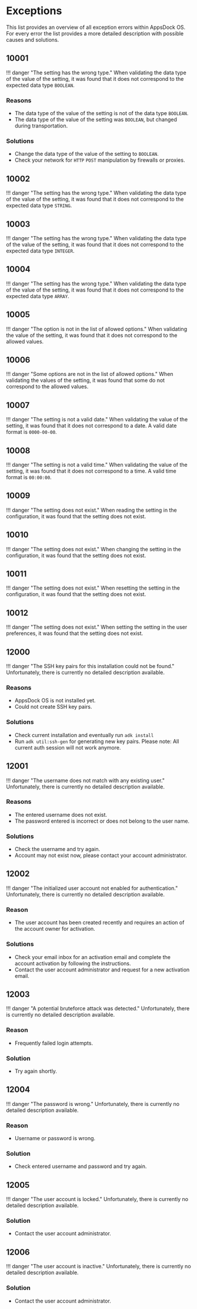 
# Exceptions

This list provides an overview of all exception errors within AppsDock OS.
For every error the list provides a more detailed description with possible causes and solutions.

## 10001

!!! danger "The setting has the wrong type."
    When validating the data type of the value of the setting, it was found that it does not correspond to the expected data type `BOOLEAN`.
### Reasons

- The data type of the value of the setting is not of the data type `BOOLEAN`.
- The data type of the value of the setting was `BOOLEAN`, but changed during transportation.
### Solutions

- Change the data type of the value of the setting to `BOOLEAN`.
- Check your network for `HTTP` `POST` manipulation by firewalls or proxies.


## 10002

!!! danger "The setting has the wrong type."
    When validating the data type of the value of the setting, it was found that it does not correspond to the expected data type `STRING`.


## 10003

!!! danger "The setting has the wrong type."
    When validating the data type of the value of the setting, it was found that it does not correspond to the expected data type `INTEGER`.


## 10004

!!! danger "The setting has the wrong type."
    When validating the data type of the value of the setting, it was found that it does not correspond to the expected data type `ARRAY`.


## 10005

!!! danger "The option is not in the list of allowed options."
    When validating the value of the setting, it was found that it does not correspond to the allowed values.


## 10006

!!! danger "Some options are not in the list of allowed options."
    When validating the values of the setting, it was found that some do not correspond to the allowed values.


## 10007

!!! danger "The setting is not a valid date."
    When validating the value of the setting, it was found that it does not correspond to a date. A valid date format is `0000-00-00`.


## 10008

!!! danger "The setting is not a valid time."
    When validating the value of the setting, it was found that it does not correspond to a time. A valid time format is `00:00:00`.


## 10009

!!! danger "The setting does not exist."
    When reading the setting in the configuration, it was found that the setting does not exist.


## 10010

!!! danger "The setting does not exist."
    When changing the setting in the configuration, it was found that the setting does not exist.


## 10011

!!! danger "The setting does not exist."
    When resetting the setting in the configuration, it was found that the setting does not exist.


## 10012

!!! danger "The setting does not exist."
    When setting the setting in the user preferences, it was found that the setting does not exist.


## 12000

!!! danger "The SSH key pairs for this installation could not be found."
    Unfortunately, there is currently no detailed description available.
### Reasons

- AppsDock OS is not installed yet.
- Could not create SSH key pairs.
### Solutions

- Check current installation and eventually run `adk install`
- Run `adk util:ssh-gen` for generating new key pairs. Please note: All current auth session will not work anymore.


## 12001

!!! danger "The username does not match with any existing user."
    Unfortunately, there is currently no detailed description available.
### Reasons

- The entered username does not exist.
- The password entered is incorrect or does not belong to the user name.
### Solutions

- Check the username and try again.
- Account may not exist now, please contact your account administrator.


## 12002

!!! danger "The initialized user account not enabled for authentication."
    Unfortunately, there is currently no detailed description available.
### Reason

- The user account has been created recently and requires an action of the account owner for activation.
### Solutions

- Check your email inbox for an activation email and complete the account activation by following the instructions.
- Contact the user account administrator and request for a new activation email.


## 12003

!!! danger "A potential bruteforce attack was detected."
    Unfortunately, there is currently no detailed description available.
### Reason

- Frequently failed login attempts.
### Solution

- Try again shortly.


## 12004

!!! danger "The password is wrong."
    Unfortunately, there is currently no detailed description available.
### Reason

- Username or password is wrong.
### Solution

- Check entered username and password and try again.


## 12005

!!! danger "The user account is locked."
    Unfortunately, there is currently no detailed description available.
### Solution

- Contact the user account administrator.


## 12006

!!! danger "The user account is inactive."
    Unfortunately, there is currently no detailed description available.
### Solution

- Contact the user account administrator.

